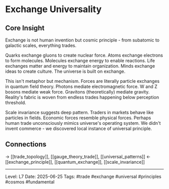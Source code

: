 # Exchange Universality

## Core Insight
Exchange is not human invention but cosmic principle - from subatomic to galactic scales, everything trades.

Quarks exchange gluons to create nuclear force. Atoms exchange electrons to form molecules. Molecules exchange energy to enable reactions. Life exchanges matter and energy to maintain organization. Minds exchange ideas to create culture. The universe is built on exchange.

This isn't metaphor but mechanism. Forces are literally particle exchanges in quantum field theory. Photons mediate electromagnetic force. W and Z bosons mediate weak force. Gravitons (theoretically) mediate gravity. Reality's fabric is woven from endless trades happening below perception threshold.

Scale invariance suggests deep pattern. Traders in markets behave like particles in fields. Economic forces resemble physical forces. Perhaps human trade unconsciously mimics universe's operating system. We didn't invent commerce - we discovered local instance of universal principle.

## Connections
→ [[trade_topology]], [[gauge_theory_trade]], [[universal_patterns]]
← [[exchange_principle]], [[quantum_exchange]], [[scale_invariance]]

---
Level: L7
Date: 2025-06-25
Tags: #trade #exchange #universal #principles #cosmos #fundamental